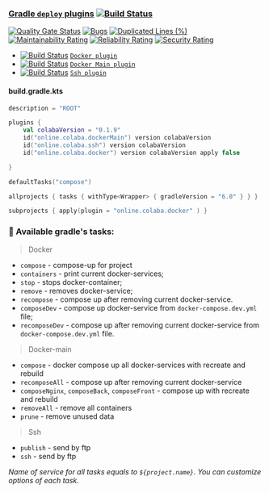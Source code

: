 ### [Gradle `deploy` plugins](https://login.gradle.org/search?term=colaba.online) [![Build Status](https://travis-ci.org/steklopod/gradle-deploy-plugin.svg?branch=master)](https://travis-ci.org/steklopod/gradle-deploy-plugin)

[![Quality Gate Status](https://sonarcloud.io/api/project_badges/measure?project=steklopod_gradle-docker-plugin&metric=alert_status)](https://sonarcloud.io/dashboard?id=steklopod_gradle-docker-plugin)
[![Bugs](https://sonarcloud.io/api/project_badges/measure?project=steklopod_gradle-docker-plugin&metric=bugs)](https://sonarcloud.io/dashboard?id=steklopod_gradle-docker-plugin)
[![Duplicated Lines (%)](https://sonarcloud.io/api/project_badges/measure?project=steklopod_gradle-docker-plugin&metric=duplicated_lines_density)](https://sonarcloud.io/dashboard?id=steklopod_gradle-docker-plugin)
[![Maintainability Rating](https://sonarcloud.io/api/project_badges/measure?project=steklopod_gradle-docker-plugin&metric=sqale_rating)](https://sonarcloud.io/dashboard?id=steklopod_gradle-docker-plugin)
[![Reliability Rating](https://sonarcloud.io/api/project_badges/measure?project=steklopod_gradle-docker-plugin&metric=reliability_rating)](https://sonarcloud.io/dashboard?id=steklopod_gradle-docker-plugin)
[![Security Rating](https://sonarcloud.io/api/project_badges/measure?project=steklopod_gradle-docker-plugin&metric=security_rating)](https://sonarcloud.io/dashboard?id=steklopod_gradle-docker-plugin)

* [![Build Status](https://travis-ci.org/steklopod/gradle-docker-plugin.svg?branch=master)](https://travis-ci.org/steklopod/gradle-docker-plugin) [`Docker plugin`](https://github.com/steklopod/gradle-docker-plugin) 
* [![Build Status](https://travis-ci.org/steklopod/gradle-docker-main-plugin.svg?branch=master)](https://travis-ci.org/steklopod/gradle-docker-main-plugin) [`Docker Main plugin`](https://github.com/steklopod/gradle-docker-main-plugin) 
* [![Build Status](https://travis-ci.org/steklopod/gradle-ssh-plugin.svg?branch=master)](https://travis-ci.org/steklopod/gradle-ssh-plugin) [`Ssh plugin`](https://github.com/steklopod/gradle-ssh-plugin) 

#### build.gradle.kts

```kotlin
description = "ROOT"

plugins {
    val colabaVersion = "0.1.9"
    id("online.colaba.dockerMain") version colabaVersion
    id("online.colaba.ssh") version colabaVersion
    id("online.colaba.docker") version colabaVersion apply false

}

defaultTasks("compose")

allprojects { tasks { withType<Wrapper> { gradleVersion = "6.0" } } }

subprojects { apply(plugin = "online.colaba.docker" ) }
```

### 🎯 Available gradle's tasks:

> Docker
* `compose` - compose-up for project
* `containers`  - print current docker-services;
* `stop`        - stops docker-container;
* `remove`      - removes docker-service;
* `recompose`   - compose up after removing current docker-service.
* `composeDev`  - compose up  docker-service from `docker-compose.dev.yml` file;
* `recomposeDev` - compose up after removing current docker-service from `docker-compose.dev.yml` file.

> Docker-main
* `compose` - docker compose up all docker-services with recreate and rebuild
* `recomposeAll` - compose up after removing current docker-service
* `composeNginx`, `composeBack`, `composeFront` - compose up with recreate and rebuild
* `removeAll` - remove all containers
* `prune` - remove unused data

> Ssh
* `publish` - send by ftp
* `ssh` - send by ftp

_Name of service for all tasks equals to `${project.name}`. You can customize options of each task._

